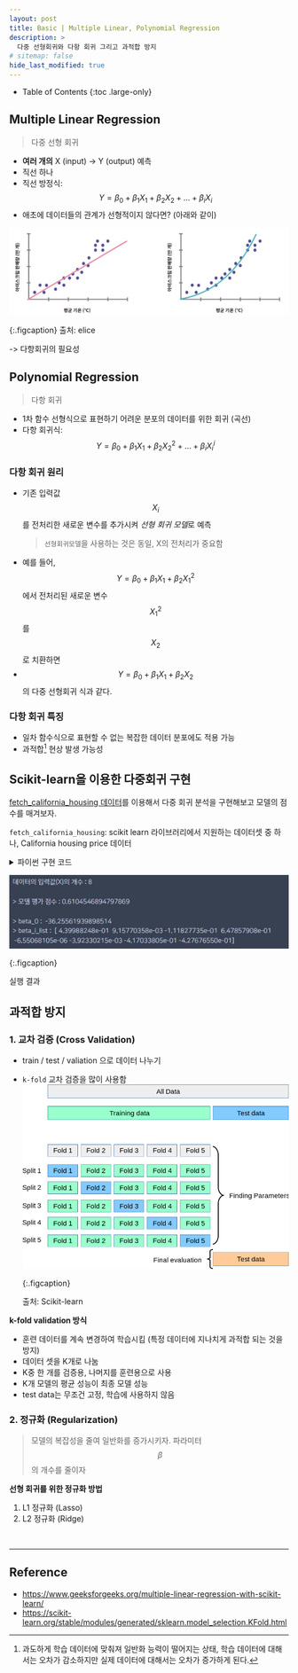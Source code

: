 ```yaml
---
layout: post
title: Basic | Multiple Linear, Polynomial Regression
description: >
  다중 선형회귀와 다항 회귀 그리고 과적합 방지
# sitemap: false
hide_last_modified: true
---
```


- Table of Contents
{:toc .large-only}



## Multiple Linear Regression
> 다중 선형 회귀

- **여러 개의** X (input) -> Y (output) 예측
- 직선 하나
- 직선 방정식: $$ Y = \beta_0 + \beta_1X_1 + \beta_2X_2 + ... + \beta_iX_i $$ 
- 애초에 데이터들의 관계가 선형적이지 않다면? (아래와 같이)

![](/assets/img/221013/poly.jpg)

{:.figcaption}
출처: elice

-> 다항회귀의 필요성

## Polynomial Regression
> 다항 회귀

- 1차 함수 선형식으로 표현하기 어려운 분포의 데이터를 위한 회귀 (곡선)
- 다항 회귀식: $$ Y = \beta_0 + \beta_1X_1 + \beta_2X_2^2 + ... + \beta_iX_i^i $$ 

### 다항 회귀 원리
- 기존 입력값 $$X_i$$를 전처리한 새로운 변수를 추가시켜 *선형 회귀 모델*로 예측
    > `선형회귀모델`을 사용하는 것은 동일, X의 전처리가 중요함
- 예를 들어, $$ Y = \beta_0 + \beta_1X_1 + \beta_2X_1^2 $$ 에서 전처리된 새로운 변수 $$X_1^2$$를 $$X_2$$로 치환하면
- $$ Y = \beta_0 + \beta_1X_1 + \beta_2X_2 $$ 의 다중 선형회귀 식과 같다.

### 다항 회귀 특징
- 일차 함수식으로 표현할 수 없는 복잡한 데이터 분포에도 적용 가능
- 과적합[^1] 현상 발생 가능성



## Scikit-learn을 이용한 다중회귀 구현

[fetch_california_housing 데이터](https://scikit-learn.org/stable/modules/generated/sklearn.datasets.fetch_california_housing.html#sklearn.datasets.fetch_california_housing)를 이용해서 다중 회귀 분석을 구현해보고 모델의 점수를 매겨보자.

`fetch_california_housing`: scikit learn 라이브러리에서 지원하는 데이터셋 중 하나, California housing price 데이터

<details>
<summary> 파이썬 구현 코드 </summary>
<div markdown="1">

~~~python
import matplotlib.pyplot as plt

import numpy as np
from sklearn.model_selection import train_test_split
from sklearn.linear_model import LinearRegression

# fetch_california_housing 데이터 가져오기
from sklearn.datasets import fetch_california_housing

def load_data():
    
    X, y  = fetch_california_housing(return_X_y = True)

    print("데이터의 입력값(X)의 개수 :", X.shape[1])
    
    # train-test 데이터 나누기 (8:2)
    train_X, test_X, train_y, test_y = train_test_split(X, y, test_size=0.2, random_state=123)
    
    return train_X, test_X, train_y, test_y

# regression 모델 생성, 학습
def Multi_Regression(train_X,train_y):
    
    multilinear = LinearRegression()

    multilinear.fit(train_X, train_y)

    return multilinear


def main():
    
    train_X, test_X, train_y, test_y = load_data()
    
    # 모델 생성, 학습
    multilinear = Multi_Regression(train_X,train_y) 
    
    # 학습된 모델로 테스트 데이터에 대해 예측하기
    predicted = multilinear.predict(test_X) 
    
    model_score = multilinear.score(test_X, test_y)
    
    print("\n> 모델 평가 점수 :", model_score)
     
    beta_0 = multilinear.intercept_
    beta_i_list = multilinear.coef_
    
    print("\n> beta_0 : ",beta_0)
    print("> beta_i_list : ",beta_i_list)
    
    return predicted, beta_0, beta_i_list, model_score
    
if __name__ == "__main__":
    main()

~~~
</div>
</details>

![](/assets/img/221013/multi-res.jpg)

{:.figcaption}

실행 결과

## 과적합 방지

### 1. 교차 검증 (Cross Validation)

- train / test / valiation 으로 데이터 나누기
- `k-fold` 교차 검증을 많이 사용함
    ![](/assets/img/221013/kfold.png)

    {:.figcaption}

    출처: Scikit-learn

**k-fold validation 방식**  
- 훈련 데이터를 계속 변경하여 학습시킴 (특정 데이터에 지나치게 과적합 되는 것을 방지)
- 데이터 셋을 K개로 나눔
- K중 한 개를 검증용, 나머지를 훈련용으로 사용
- K개 모델의 평균 성능이 최종 모델 성능
- test data는 무조건 고정, 학습에 사용하지 않음

### 2. 정규화 (Regularization)
> 모델의 복잡성을 줄여 일반화를 증가시키자.
파라미터 $$\beta$$ 의 개수를 줄이자

**선형 회귀를 위한 정규화 방법**  
1. L1 정규화 (Lasso)
2. L2 정규화 (Ridge)

<br>

---

## Reference
+ https://www.geeksforgeeks.org/multiple-linear-regression-with-scikit-learn/  
+ https://scikit-learn.org/stable/modules/generated/sklearn.model_selection.KFold.html


[^1]: 과도하게 학습 데이터에 맞춰져 일반화 능력이 떨어지는 상태, 학습 데이터에 대해서는 오차가 감소하지만 실제 데이터에 대해서는 오차가 증가하게 된다.
